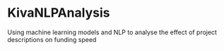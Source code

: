 # KivaNLPAnalysis
Using machine learning models and NLP to analyse the effect of project descriptions on funding speed
